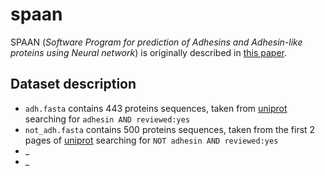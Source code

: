 # spaan 

SPAAN (*Software Program for prediction of Adhesins and Adhesin-like proteins using Neural network*) is originally described in 
[this paper](https://pubmed.ncbi.nlm.nih.gov/15374866/).

## Dataset description

- `adh.fasta` contains 443 proteins sequences, taken from [uniprot](https://www.uniprot.org/) searching for `adhesin AND reviewed:yes`
- `not_adh.fasta` contains 500 proteins sequences, taken from the first 2 pages of [uniprot](https://www.uniprot.org/) searching for `NOT adhesin AND reviewed:yes`
- _
- _
